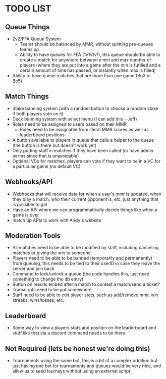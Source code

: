 # TODO LIST

## Queue Things

- 2v2/FFA Queue System
  - Teams should be balanced by MMR, without splitting pre-queues teams up
  - Ability to have queues for FFA (1v1v1v1), this queue should be able to create a match for anywhere between a min and max number of players (where they are put into a game after the min is fufilled and a certain amount of time has passed, or instantly when max is filled)
- Ability to have queue matches that are more than one game (Bo3 or Bo5)

## Match Things

- Stake banning system (with a random button to choose a random stake if both players vote on it)
- Deck banning system with select menu (I can add this - Jeff)
- Roles need to be assigned to users based on their MMR
  - Roles need to be assignable from literal MMR scores as well as leaderboard positions
- A button available to players in queue that calls a helper to the queue (the button is there but doesn't work yet)
- Only putting staff in matches if they have been called (or have admin perms since that is unavoidable)
- Optional VCs for matches, players can vote if they want to be in a VC for a particular game (no default VC)

## Webhooks/API

- Webhooks that will receive data for when a user's mmr is updated, when they play a match, who their current opponent is, etc. just anything that is possible to get
- Have an API where we can programmatically decide things like when a game is over
- match up APIs to work with Andy's website

## Moderation Tools

- All matches need to be able to be modified by staff, including canceling matches or giving the win to someone
- Players need to be able to be banned (temporarily and permanently) from queuing, this needs to be tied to their userID in case they leave the server and join back
- Command to lock/unlock a queue (the code handles this, just need something to change the db entry)
- Button on results embed after a match to contest a match/send a ticket?
- Transcripts need to be put somewhere
- Staff need to be able to edit player stats, such as add/remove mmr, win streaks, wins/losses, etc.

## Leaderboard

- Some way to view a players stats and position on the leaderboard and stuff like that via a discord command needs to be there

## Not Required (lets be honest we're doing this)

- Tournaments using the same bot, this is a bit of a complex addition but just having one bot for tournaments and queues would be very nice, and allow us to seed tourneys without using an external script
